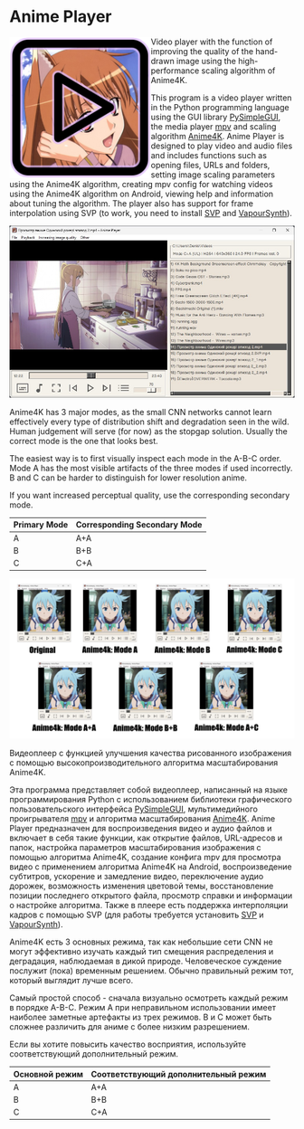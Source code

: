# Anime Player

<img align="left" width="250" src="images/anime-player-icon.png" alt="Icon"/>

Video player with the function of improving the quality of the hand-drawn image using the high-performance scaling algorithm of Anime4K.

This program is a video player written in the Python programming language using the GUI library [PySimpleGUI](https://github.com/PySimpleGUI/PySimpleGUI), the media player [mpv](https://mpv.io/) and scaling algorithm [Anime4K](https://github.com/bloc97/Anime4K). Anime Player is designed to play video and audio files and includes functions such as opening files, URLs and folders, setting image scaling parameters using the Anime4K algorithm, creating mpv config for watching videos using the Anime4K algorithm on Android, viewing help and information about tuning the algorithm.
The player also has support for frame interpolation using SVP (to work, you need to install [SVP](https://www.svp-team.com/) and [VapourSynth](https://github.com/vapoursynth/vapoursynth/releases )).
<br clear="left"/>

![Screenshot](doc/screenshot.jpg)

Anime4K has 3 major modes, as the small CNN networks cannot learn effectively every type of distribution shift
and degradation seen in the wild. Human judgement will serve (for now) as the stopgap solution. Usually the correct
mode is the one that looks best.

The easiest way is to first visually inspect each mode in the A-B-C order. Mode A has the most visible artifacts of the
three modes if used incorrectly. B and C can be harder to distinguish for lower resolution anime.

If you want increased perceptual quality, use the corresponding secondary mode.

| Primary Mode | Corresponding Secondary Mode |
|--------------|------------------------------|
| A            | A+A                          |
| B            | B+B                          |
| C            | C+A                          |

![Anime4K](doc/anime4k.webp)

Видеоплеер с функцией улучшения качества рисованного изображения с помощью высокопроизводительного алгоритма масштабирования Anime4K.

Эта программа представляет собой видеоплеер, написанный на языке программирования Python с использованием библиотеки графического пользовательского интерфейса [PySimpleGUI](https://github.com/PySimpleGUI/PySimpleGUI), мультимедийного проигрывателя [mpv](https://mpv.io/) и алгоритма масштабирования [Anime4K](https://github.com/bloc97/Anime4K). Anime Player предназначен для воспроизведения видео и аудио файлов и включает в себя такие функции, как открытие файлов, URL-адресов и папок, настройка параметров масштабирования изображения с помощью алгоритма Anime4K, создание конфига mpv для просмотра видео с применением алгоритма Anime4K на Android, воспроизведение субтитров, ускорение и замедление видео, переключение аудио дорожек, возможность изменения цветовой темы, восстановление позиции последнего открытого файла, просмотр справки и информации о настройке алгоритма.
Также в плеере есть поддержка интерполяции кадров с помощью SVP (для работы требуется установить [SVP](https://www.svp-team.com/) и [VapourSynth](https://github.com/vapoursynth/vapoursynth/releases)).

 Anime4K есть 3 основных режима, так как небольшие сети CNN не могут эффективно изучать каждый тип смещения распределения
и деградация, наблюдаемая в дикой природе. Человеческое суждение послужит (пока) временным решением. Обычно правильный
режим тот, который выглядит лучше всего.

Самый простой способ - сначала визуально осмотреть каждый режим в порядке A-B-C. Режим A при неправильном использовании имеет наиболее заметные артефакты из
трех режимов. B и C может быть сложнее различить для аниме с более низким разрешением.

Если вы хотите повысить качество восприятия, используйте соответствующий дополнительный режим.

| Основной режим | Соответствующий дополнительный режим |
|----------------|--------------------------------------|
| A              | A+A                                  |
| B              | B+B                                  |
| C              | C+A                                  |
